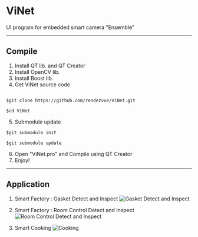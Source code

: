 # ViNet
UI program for embedded smart camera "Ensemble"

* * *
## Compile
1. Install QT lib. and QT Creator
2. Install OpenCV lib.
3. Install Boost lib.
4. Get ViNet source code
<pre><code>
$git clone https://github.com/rendezvue/ViNet.git<br>
$cd ViNet
</code></pre>
5. Submodule update
<pre><code>$git submodule init<br>
$git submodule update</code></pre>
6. Open "ViNet.pro" and Compile using QT Creator
7. Enjoy!

* * *
## Application
1. Smart Factory : Gasket Detect and Inspect
![Gasket Detect and Inspect](https://github.com/rendezvue/ViNet/blob/master/doc/sample_3.png)

2. Smart Factory : Room Control Detect and Inspect
![Room Control Detect and Inspect](https://github.com/rendezvue/ViNet/blob/master/doc/sample_2.png)

3. Smart Cooking
![Cooking](https://github.com/rendezvue/ViNet/blob/master/doc/sample_1.png)
